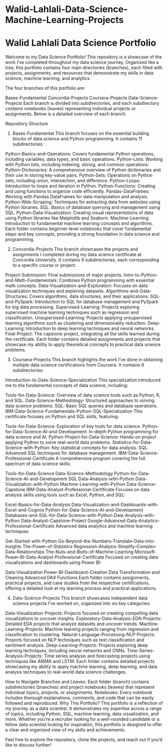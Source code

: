 # Walid-Lahlali-Data-Science-Machine-Learning-Projects
# Walid Lahlali Data Science Portfolio

Welcome to my Data Science Portfolio! This repository is a showcase of the work I’ve completed throughout my data science journey. Organized like a tree, this portfolio contains four main directories (branches), each filled with projects, assignments, and resources that demonstrate my skills in data science, machine learning, and analytics.

The four branches of this portfolio are:

Bases-Fundamental
Concordia-Projects
Coursera-Projects
Data-Science-Projects
Each branch is divided into subdirectories, and each subdirectory contains notebooks (leaves) representing individual projects or assignments. Below is a detailed overview of each branch.

Repository Structure
1. Bases-Fundamental
This branch focuses on the essential building blocks of data science and Python programming. It contains 11 subdirectories:

Python-Basics-and-Operations: Covers fundamental Python operations, including variables, data types, and basic operations.
Python-Lists: Working with Python lists, including indexing, slicing, and common operations.
Python-Dictionaries: A comprehensive overview of Python dictionaries and their use in storing key-value pairs.
Python-Sets: Operations on Python sets, including union, intersection, and difference.
Python-Loops: Introduction to loops and iteration in Python.
Python-Functions: Creating and using functions to organize code efficiently.
Pandas-DataFrames: Working with Pandas DataFrames for data manipulation and analysis.
Python-Web-Scraping: Techniques for extracting data from websites using Python libraries.
SQL: Basics of database querying and management using SQL.
Python-Data-Visualization: Creating visual representations of data using Python libraries like Matplotlib and Seaborn.
Machine-Learning: Introduction to fundamental machine learning concepts and algorithms.
Each folder contains beginner-level notebooks that cover fundamental steps and key concepts, providing a strong foundation in data science and programming.

2. Concordia-Projects
This branch showcases the projects and assignments I completed during my data science certificate at Concordia University. It contains 9 subdirectories, each corresponding to a specific course or project:

Project-Submission: Final submissions of major projects.
Intro-to-Python-and-Math-Fundamentals: Combines Python programming with essential math concepts.
Data-Visualization-and-Exploration: Focuses on data visualization techniques and exploring datasets.
Algorithms-and-Data-Structures: Covers algorithms, data structures, and their applications.
SQL-and-PySpark: Introduction to SQL for database management and PySpark for big data processing.
Supervised-Learning: Projects exploring supervised machine learning techniques such as regression and classification.
Unsupervised-Learning: Projects applying unsupervised learning algorithms such as clustering and dimensionality reduction.
Deep-Learning: Introduction to deep learning techniques and neural networks.
Final-Project: The capstone project, integrating all the skills learned during the certificate.
Each folder contains detailed assignments and projects that showcase my ability to apply theoretical concepts to practical data science problems.

3. Coursera-Projects
This branch highlights the work I’ve done in obtaining multiple data science certifications from Coursera. It contains 6 subdirectories:

Introduction-to-Data-Science-Specialization
This specialization introduced me to the fundamental concepts of data science, including:

Tools-for-Data-Science: Overview of data science tools such as Python, R, and SQL.
Data-Science-Methodology: Structured approaches to solving data science problems.
SQL: Basic SQL queries and database operations.
IBM-Data-Science-Fundamentals-Python-SQL-Specialization
This certificate focuses on Python and SQL skills, featuring:

Tools-for-Data-Science: Exploration of key tools for data science.
Python-for-Data-Science-AI-and-Development: In-depth Python programming for data science and AI.
Python-Project-for-Data-Science: Hands-on project applying Python to solve real-world data problems.
Statistics-for-Data-Science-with-Python: Key statistical concepts for data analysis.
SQL: Advanced SQL techniques for database management.
IBM-Data-Science-Professional-Certificate
A comprehensive program covering the full spectrum of data science skills:

Tools-for-Data-Science
Data-Science-Methodology
Python-for-Data-Science-AI-and-Development
SQL
Data-Analysis-with-Python
Data-Visualization-with-Python
Machine-Learning-with-Python
Data-Science-Capstone
IBM-Data-Analyst-Professional-Certificate
Focuses on data analysis skills using tools such as Excel, Python, and SQL:

Excel-Basics-for-Data-Analysis
Data-Visualization-and-Dashboards-with-Excel-and-Cognos
Python-for-Data-Science-AI-and-Development
Databases-and-SQL-for-Data-Science-with-Python
Data-Analysis-with-Python
Data-Analyst-Capstone-Project
Google-Advanced-Data-Analytics-Professional-Certificate
Advanced data analytics and machine learning techniques:

Get-Started-with-Python
Go-Beyond-the-Numbers-Translate-Data-into-Insights
The-Power-of-Statistics
Regression-Analysis-Simplify-Complex-Data-Relationships
The-Nuts-and-Bolts-of-Machine-Learning
Microsoft-Power-BI-Data-Analyst-Professional-Certificate
Focused on creating data visualizations and dashboards using Power BI:

Data-Visualization
Power-BI-Dashboard-Creation
Data Transformation and Cleaning
Advanced DAX Functions
Each folder contains assignments, practical projects, and case studies from the respective certifications, offering a detailed look at my learning process and practical applications.

4. Data-Science-Projects
This branch showcases independent data science projects I’ve worked on, organized into six key categories:

Data-Visualization-Projects: Projects focused on creating compelling data visualizations to uncover insights.
Exploratory-Data-Analysis-EDA-Projects: Detailed EDA projects that analyze datasets and uncover trends.
Machine-Learning-Projects: Machine learning projects ranging from regression and classification to clustering.
Natural-Language-Processing-NLP-Projects: Projects focused on NLP techniques such as text classification and sentiment analysis.
Deep-Learning-Projects: Projects exploring deep learning techniques, including neural networks and CNNs.
Time-Series-Analysis-Projects: Time series analysis and forecasting projects using techniques like ARIMA and LSTM.
Each folder contains detailed projects showcasing my ability to apply machine learning, deep learning, and data analysis techniques to real-world data science challenges.

How to Navigate
Branches and Leaves: Each folder (branch) contains subdirectories (branches) and project notebooks (leaves) that represent individual topics, projects, or assignments.
Notebooks: Every notebook includes thorough explanations, comments, and code that can be easily followed and reproduced.
Why This Portfolio?
This portfolio is a reflection of my journey as a data scientist. It demonstrates my expertise across a range of topics, including Python, SQL, machine learning, data visualization, and more. Whether you’re a recruiter looking for a well-rounded candidate or a fellow data scientist looking for inspiration, this portfolio is designed to offer a clear and organized view of my skills and achievements.

Feel free to explore the repository, clone the projects, and reach out if you’d like to discuss further!
